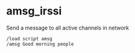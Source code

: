 # amsg_irssi
Send a message to all active channels in network

```
/load script amsg
/amsg Good morning people
```
